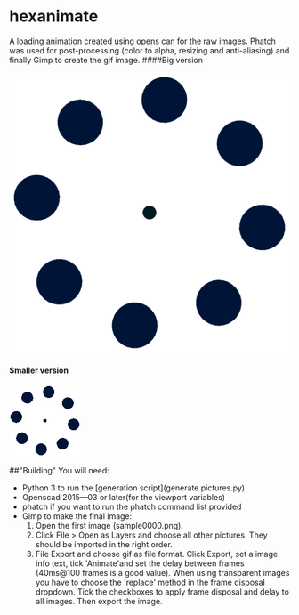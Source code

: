 # hexanimate
A loading animation created using opens can for the raw images. Phatch was used for post-processing (color to alpha, resizing and anti-aliasing) and finally Gimp to create the gif image. 
####Big version

<img src="loading_1024x1024(100).gif" width=512px>

#### Smaller version

<img src="loading_t_128x128(50).gif">

##"Building"
You will need:

* Python 3 to run the [generation script](generate pictures.py) 
* Openscad 2015—03 or later(for the viewport variables) 
* phatch if you want to run the phatch command list provided
* Gimp to make the final image:
   1. Open the first image (sample0000.png).
   2. Click File > Open as Layers and choose all other pictures. They should be imported in the right order. 
   3. File Export and choose gif as file format. Click Export, set a image info text, tick 'Animate'and set the delay between frames (40ms@100 frames is a good value). When using transparent images you have to choose the 'replace' method in the frame disposal dropdown. Tick the checkboxes to apply frame disposal and delay to all images.  Then export the image.
